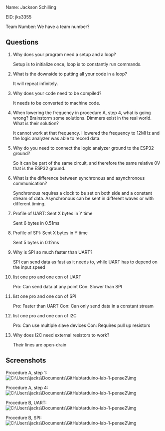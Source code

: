 Name: Jackson Schilling

EID: jks3355

Team Number: We have a team number?

## Questions

1. Why does your program need a setup and a loop?

    Setup is to initialize once, loop is to constantly run commands.

2. What is the downside to putting all your code in a loop?

    It will repeat infinitely.

3. Why does your code need to be compiled?

    It needs to be converted to machine code.

4. When lowering the frequency in procedure A, step 4, what is going wrong? Brainstorm some solutions. Dimmers exist in the real world. What is their solution?

    It cannot work at that frequency. I lowered the frequency to 12MHz and the logic analyzer was able to record data.

5. Why do you need to connect the logic analyzer ground to the ESP32 ground?

    So it can be part of the same circuit, and therefore the same relative 0V that is the ESP32 ground.

6. What is the difference between synchronous and asynchronous communication?

    Synchronous requires a clock to be set on both side and a constant stream of data. Asynchronous can be sent in different waves or with different timing.

7. Profile of UART: Sent X bytes in Y time 

    Sent 6 bytes in 0.51ms

8. Profile of SPI: Sent X bytes in Y time

    Sent 5 bytes in 0.12ms

9. Why is SPI so much faster than UART?

    SPI can send data as fast as it needs to, while UART has to depend on the input speed

10. list one pro and one con of UART

    Pro: Can send data at any point
    Con: Slower than SPI

11. list one pro and one con of SPI

    Pro: Faster than UART
    Con: Can only send data in a constant stream

12. list one pro and one con of I2C

    Pro: Can use multiple slave devices
    Con: Requires pull up resistors

13. Why does I2C need external resistors to work?

    Their lines are open-drain

## Screenshots

Procedure A, step 1:
![C:\Users\jacks\Documents\GitHub\arduino-lab-1-pense2\img](img/placeholder.png)

Procedure A, step 4:
![C:\Users\jacks\Documents\GitHub\arduino-lab-1-pense2\img](img/placeholder.png)

Procedure B, UART:
![C:\Users\jacks\Documents\GitHub\arduino-lab-1-pense2\img](img/placeholder.png)

Procedure B, SPI:
![C:\Users\jacks\Documents\GitHub\arduino-lab-1-pense2\img](img/placeholder.png)
